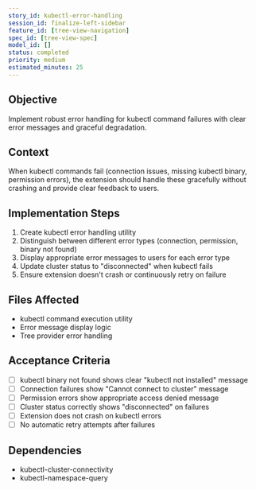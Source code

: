 ```yaml
---
story_id: kubectl-error-handling
session_id: finalize-left-sidebar
feature_id: [tree-view-navigation]
spec_id: [tree-view-spec]
model_id: []
status: completed
priority: medium
estimated_minutes: 25
---
```


## Objective
Implement robust error handling for kubectl command failures with clear error messages and graceful degradation.

## Context
When kubectl commands fail (connection issues, missing kubectl binary, permission errors), the extension should handle these gracefully without crashing and provide clear feedback to users.

## Implementation Steps
1. Create kubectl error handling utility
2. Distinguish between different error types (connection, permission, binary not found)
3. Display appropriate error messages to users for each error type
4. Update cluster status to "disconnected" when kubectl fails
5. Ensure extension doesn't crash or continuously retry on failure

## Files Affected
- kubectl command execution utility
- Error message display logic
- Tree provider error handling

## Acceptance Criteria
- [ ] kubectl binary not found shows clear "kubectl not installed" message
- [ ] Connection failures show "Cannot connect to cluster" message
- [ ] Permission errors show appropriate access denied message
- [ ] Cluster status correctly shows "disconnected" on failures
- [ ] Extension does not crash on kubectl errors
- [ ] No automatic retry attempts after failures

## Dependencies
- kubectl-cluster-connectivity
- kubectl-namespace-query

